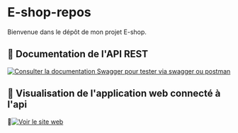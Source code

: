 
# E-shop-repos




Bienvenue dans le dépôt de mon projet E-shop.

## 🔗 Documentation de l'API REST




[![Consulter la documentation Swagger pour tester via swagger ou postman](https://img.shields.io/badge/Swagger-Documentation-brightgreen)](https://apishop-3qzu.onrender.com/swagger/index.html)


## 🔗 Visualisation de l'application web connecté à l'api


📘[![Voir le site web](https://img.shields.io/badge/Site%20Web-En%20ligne-blue)](https://eshop-front-seven.vercel.app/)
